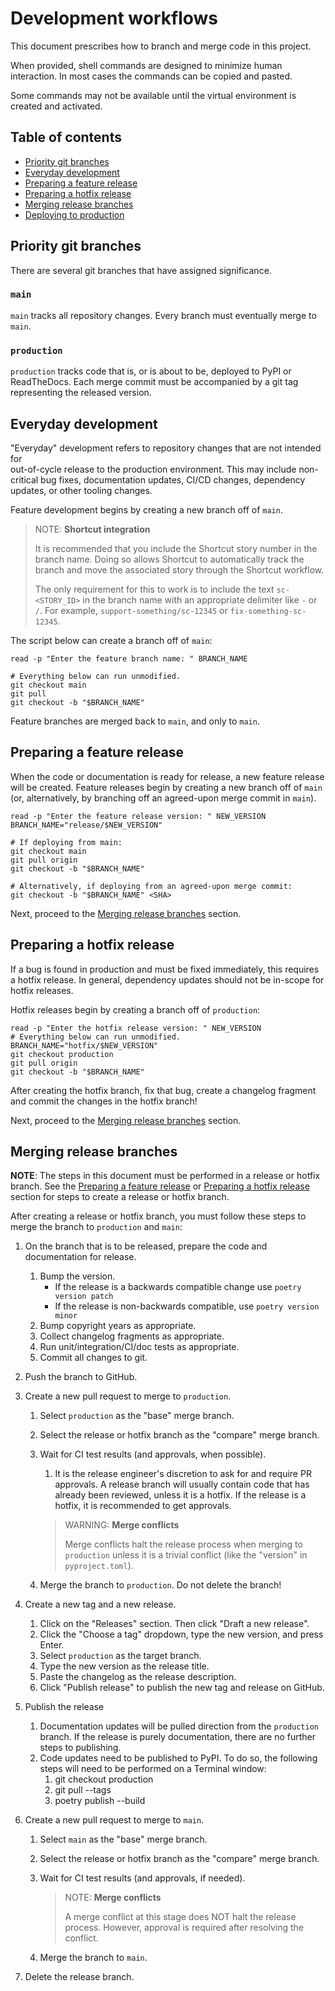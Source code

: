 # Development workflows

This document prescribes how to branch and merge code in this project.

When provided, shell commands are designed to minimize human interaction.
In most cases the commands can be copied and pasted.

Some commands may not be available until the virtual environment is created and activated.

## Table of contents

* [Priority git branches](#priority-git-branches)
* [Everyday development](#everyday-development)
* [Preparing a feature release](#preparing-a-feature-release)
* [Preparing a hotfix release](#preparing-a-hotfix-release)
* [Merging release branches](#merging-release-branches)
* [Deploying to production](#deploying-to-production)

## Priority git branches

There are several git branches that have assigned significance.

### `main`

`main` tracks all repository changes. Every branch must eventually merge to 
`main`.

### `production`

`production` tracks code that is, or is about to be, deployed to PyPI or
ReadTheDocs. Each merge commit must be accompanied by a git tag representing
the released version.

## Everyday development

"Everyday" development refers to repository changes that are not intended for  
out-of-cycle release to the production environment. This may include 
non-critical bug fixes, documentation updates, CI/CD changes, dependency 
updates, or other tooling changes.

Feature development begins by creating a new branch off of `main`.

> NOTE: **Shortcut integration**
>
> It is recommended that you include the Shortcut story number in the branch name.
> Doing so allows Shortcut to automatically track the branch
> and move the associated story through the Shortcut workflow.
>
> The only requirement for this to work is to include the text `sc-<STORY_ID>` in the branch name
> with an appropriate delimiter like `-` or `/`.
> For example, `support-something/sc-12345` or `fix-something-sc-12345`.


The script below can create a branch off of `main`:

```shell
read -p "Enter the feature branch name: " BRANCH_NAME

# Everything below can run unmodified.
git checkout main
git pull
git checkout -b "$BRANCH_NAME"
```

Feature branches are merged back to `main`, and only to `main`.

## Preparing a feature release

When the code or documentation is ready for release, a new feature release will
be created. Feature releases begin by creating a new branch off of `main`
(or, alternatively, by branching off an agreed-upon merge commit in `main`).

```shell
read -p "Enter the feature release version: " NEW_VERSION
BRANCH_NAME="release/$NEW_VERSION"

# If deploying from main:
git checkout main
git pull origin
git checkout -b "$BRANCH_NAME"

# Alternatively, if deploying from an agreed-upon merge commit:
git checkout -b "$BRANCH_NAME" <SHA>
```

Next, proceed to the [Merging release branches](#merging-release-branches) section.

## Preparing a hotfix release

If a bug is found in production and must be fixed immediately, this requires a
hotfix release. In general, dependency updates should not be in-scope for hotfix
releases.

Hotfix releases begin by creating a branch off of `production`:

```shell
read -p "Enter the hotfix release version: " NEW_VERSION
# Everything below can run unmodified.
BRANCH_NAME="hotfix/$NEW_VERSION"
git checkout production
git pull origin
git checkout -b "$BRANCH_NAME"
```

After creating the hotfix branch, fix that bug, create a changelog fragment and
commit the changes in the hotfix branch!

Next, proceed to the [Merging release branches](#merging-release-branches) section.

## Merging release branches

**NOTE**:
The steps in this document must be performed in a release or hotfix branch.
See the
[Preparing a feature release](#preparing-a-feature-release)
or
[Preparing a hotfix release](#preparing-a-hotfix-release)
section for steps to create a release or hotfix branch.

After creating a release or hotfix branch, you must follow these steps to merge
the branch to `production` and `main`:

1. On the branch that is to be released, prepare the code and documentation for
   release.
   1. Bump the version.
        - If the release is a backwards compatible change use 
          ``poetry version patch``
        - If the release is non-backwards compatible, use 
          ``poetry version minor``
   2. Bump copyright years as appropriate.
   3. Collect changelog fragments as appropriate.
   4. Run unit/integration/CI/doc tests as appropriate.
   5. Commit all changes to git.

2. Push the branch to GitHub.

3. Create a new pull request to merge to `production`.
   1. Select `production` as the "base" merge branch.
   2. Select the release or hotfix branch as the "compare" merge branch.
   3. Wait for CI test results (and approvals, when possible).
      1. It is the release engineer's discretion to ask for and require PR
      approvals. A release branch will usually contain code that has already 
      been reviewed, unless it is a hotfix. If the release is a hotfix, it is
      recommended to get approvals.

      > WARNING: **Merge conflicts**
      >
      > Merge conflicts halt the release process when merging to `production`
      > unless it is a trivial conflict (like the "version" in `pyproject.toml`).
   4. Merge the branch to `production`. Do not delete the branch!

4. Create a new tag and a new release.
   1. Click on the "Releases" section. Then click "Draft a new release".
   2. Click the "Choose a tag" dropdown, type the new version, and press Enter.
   2. Select `production` as the target branch.
   3. Type the new version as the release title.
   4. Paste the changelog as the release description.
   5. Click "Publish release" to publish the new tag and release on GitHub.

5. Publish the release
   1. Documentation updates will be pulled direction from the `production`
      branch. If the release is purely documentation, there are no further steps
      to publishing.
   2. Code updates need to be published to PyPI. To do so, the following steps
      will need to be performed on a Terminal window:
      1. git checkout production
      2. git pull --tags
      3. poetry publish --build

6. Create a new pull request to merge to `main`.
   1. Select `main` as the "base" merge branch.
   2. Select the release or hotfix branch as the "compare" merge branch.
   3. Wait for CI test results (and approvals, if needed).

      > NOTE: **Merge conflicts**
      >
      > A merge conflict at this stage does NOT halt the release process.
      > However, approval is required after resolving the conflict.
   4. Merge the branch to `main`.

6. Delete the release branch.

